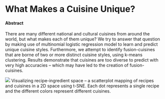 # What Makes a Cuisine Unique?

#### Abstract
There are many different national and cultural cuisines from around the world, but what makes each of them unique? We try to answer that question by making use of multinomial logistic regression model to learn and predict unique cuisine styles. Furthermore, we attempt to identify fusion-cuisines that are borne of two or more distinct cuisine styles, using k-means clustering. Results demonstrate that cuisines are too diverse to predict with very high accuracies – which may have led to the creation of fusion-cuisines.
  
![][recipe-data-visual]
Visualizing recipe-ingredient space – a scatterplot mapping of recipes and cuisines in a 2D space using t-SNE. Each dot represents a single recipe and the different colors represent different cuisines.

[recipe-data-visual]: https://github.com/SunayaShivakumar/Unique-Cuisines/blob/master/figures/fig04.png
